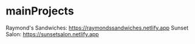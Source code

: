 # mainProjects

Raymond's Sandwiches: https://raymondssandwiches.netlify.app
Sunset Salon: https://sunsetsalon.netlify.app

